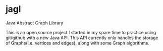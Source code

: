 # jagl

Java Abstract Graph Library

This is an open source project I started in my spare time to practice using git/github with a new Java API.
This API currently only handles the storage of Graphs(i.e. vertices and edges), along with some Graph algorithms.
